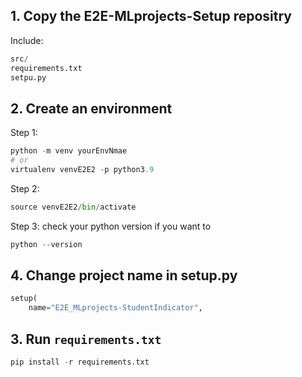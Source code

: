 ## 1. Copy the E2E-MLprojects-Setup repositry

Include:

```python
src/
requirements.txt
setpu.py
```



## 2. Create an environment 

Step 1:

```python
python -m venv yourEnvNmae
# or 
virtualenv venvE2E2 -p python3.9
```

Step 2:

```python
source venvE2E2/bin/activate
```

Step 3: check your python version if you want to

```python
python --version
```



## 4. Change project name in setup.py

```python
setup(
    name="E2E_MLprojects-StudentIndicator",
```



## 3. Run `requirements.txt`

```python
pip install -r requirements.txt
```

